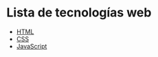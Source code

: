 
<h1> Lista de tecnologías web </h1>
<div class="container">
   <ul>
       <li class="item">
          <a href="https://es.wikipedia.org/wiki/HTML">HTML</a>
        </li>
        <li class="item">
           <a href="https://es.wikipedia.org/wiki.CSS">CSS</a>
        </li>
        <li class="item">
            <a href="https://es.wikipedia.org/wiki/javascript">JavaScript</a>
        </li>
    </ul>
</div>

</body>

</html>
